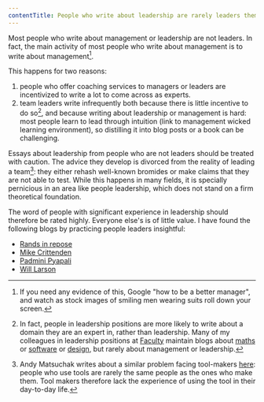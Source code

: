 ```yaml
---
contentTitle: People who write about leadership are rarely leaders themselves
---
```


Most people who write about management or leadership are not leaders. In fact, the main activity of most people who write about management is to write about management[^1].

This happens for two reasons: 
1. people who offer coaching services to managers or leaders are incentivized to write a lot to come across as experts.
2. team leaders write infrequently both because there is little incentive to do so[^2], and because writing about leadership or management is hard: most people learn to lead through intuition (link to management wicked learning environment), so distilling it into blog posts or a book can be challenging.

Essays about leadership from people who are not leaders should be treated with caution. The advice they develop is divorced from the reality of leading a team[^3]: they either rehash well-known bromides or make claims that they are not able to test. While this happens in many fields, it is specially pernicious in an area like people leadership, which does not stand on a firm theoretical foundation.

The word of people with significant experience in leadership should therefore be rated highly. Everyone else's is of little value. I have found the following blogs by practicing people leaders insightful:
- [Rands in repose](https://randsinrepose.com/)
- [Mike Crittenden](https://critter.blog/)
- [Padmini Pyapali](https://smallbigideas.substack.com/)
- [Will Larson](https://lethain.com/featured/)

[^1]: If you need any evidence of this, Google "how to be a better manager", and watch as stock images of smiling men wearing suits roll down your screen.
[^2]: In fact, people in leadership positions are more likely to write about a domain they are an expert in, rather than leadership. Many of my colleagues in leadership positions at [Faculty](https://faculty.ai) maintain blogs about [maths](https://tcbegley.com/blog) or [software](https://acroz.dev/) or [design](https://www.instagram.com/zerotodesign/), but rarely about management or leadership.
[^3]:  Andy Matsuchak writes about a similar problem facing tool-makers [here](https://notes.andymatuschak.org/z3H98n8DGZmu8XArqHZVsckyWvbTe8wK4kAt2): people who use tools are rarely the same people as the ones who make them. Tool makers therefore lack the experience of using the tool in their day-to-day life.
